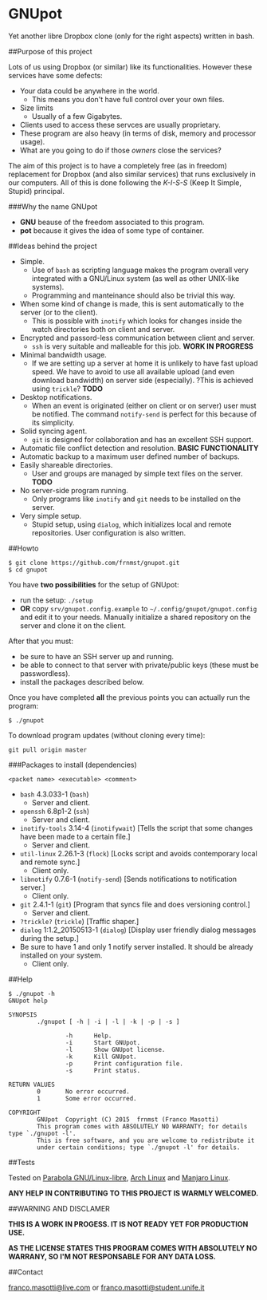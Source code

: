 GNUpot
======
Yet another libre Dropbox clone (only for the right aspects) written in bash. 

##Purpose of this project

Lots of us using Dropbox (or similar) like its functionalities. However 
these services have some defects:
- Your data could be anywhere in the world.
  - This means you don't have full control over your own files.
- Size limits
  - Usually of a few Gigabytes.
- Clients used to access these servces are usually proprietary.
- These program are also heavy (in terms of disk,  memory and processor usage).
- What are you going to do if those *owners* close the services?

The aim of this project is to have a completely free (as in freedom) 
replacement for Dropbox (and also similar services) that runs exclusively in 
our computers. All of this is done following the *K-I-S-S* (Keep It Simple, 
Stupid) principal.

###Why the name GNUpot

- **GNU** beause of the freedom associated to this program.
- **pot** because it gives the idea of some type of container.

##Ideas behind the project

- Simple.
  - Use of `bash` as scripting language makes the program overall very 
    integrated with a GNU/Linux system (as well as other UNIX-like systems). 
  - Programming and manteinance should also be trivial this way.
- When some kind of change is made, this is sent automatically to the server 
  (or to the client).
  - This is possible with `inotify` which looks for changes inside the watch 
    directories both on client and server.
- Encrypted and passord-less communication between client and server.
  - `ssh` is very suitable and malleable for this job. **WORK IN PROGRESS**
- Minimal bandwidth usage.
  - If we are setting up a server at home it is unlikely to have fast upload 
    speed. We have to avoid to use all available upload (and even download 
    bandwidth) on server side (especially). ?This is achieved using `trickle`?
    **TODO**
- Desktop notifications.
  - When an event is originated (either on client or on server) user must be 
    notified. The command `notify-send` is perfect for this because of its 
    simplicity.
- Solid syncing agent.
  - `git` is designed for collaboration and has an excellent SSH support. 
- Automatic file conflict detection and resolution. **BASIC FUNCTIONALITY**
- Automatic backup to a maximum user defined number of backups.
- Easily shareable directories.
  - User and groups are managed by simple text files on the server. **TODO**
- No server-side program running.
  - Only programs like `inotify` and `git` needs to be installed on the 
    server.
- Very simple setup.
  - Stupid setup, using `dialog`, which initializes local and remote repositories.
    User configuration is also written.

##Howto

```
$ git clone https://github.com/frnmst/gnupot.git
$ cd gnupot
```
You have **two possibilities** for the setup of GNUpot:
- run the setup: `./setup`
- **OR** copy `srv/gnupot.config.example` to `~/.config/gnupot/gnupot.config` 
  and edit it to your needs. Manually initialize a shared repository on the 
  server and clone it on the client.

After that you must:
- be sure to have an SSH server up and running.
- be able to connect to that server with private/public keys (these must be
  passwordless).
- install the packages described below.

Once you have completed **all** the previous points you can actually run the 
program:
```
$ ./gnupot
```
To download program updates (without cloning every time):
```
git pull origin master
```

###Packages to install (dependencies)

`<packet name> <executable> <comment>`

- `bash` 4.3.033-1 (`bash`)
  - Server and client.
- `openssh` 6.8p1-2 (`ssh`)
  - Server and client.
- `inotify-tools` 3.14-4 (`inotifywait`) [Tells the script that some changes 
  have been made to a certain file.]
  - Server and client.
- `util-linux` 2.26.1-3 (`flock`) [Locks script and avoids contemporary local 
  and remote sync.]
  - Client only.
- `libnotify` 0.7.6-1 (`notify-send`) [Sends notifications to notification 
  server.]
  - Client only.
- `git` 2.4.1-1 (`git`) [Program that syncs file and does versioning control.]
  - Server and client.
- `?trickle?` (`trickle`) [Traffic shaper.]
- `dialog` 1:1.2_20150513-1 (`dialog`) [Display user friendly dialog messages 
  during the setup.]
- Be sure to have 1 and only 1 notify server installed. It should be already 
  installed on your system.
  - Client only.

##Help

```
$ ./gnupot -h
GNUpot help

SYNOPSIS
        ./gnupot [ -h | -i | -l | -k | -p | -s ]

                -h      Help.
                -i      Start GNUpot.
                -l      Show GNUpot license.
                -k      Kill GNUpot.
                -p      Print configuration file.
                -s      Print status.

RETURN VALUES
        0       No error occurred.
        1       Some error occurred.

COPYRIGHT
        GNUpot  Copyright (C) 2015  frnmst (Franco Masotti)
        This program comes with ABSOLUTELY NO WARRANTY; for details type `./gnupot -l'.
        This is free software, and you are welcome to redistribute it 
        under certain conditions; type `./gnupot -l' for details.
```
  
##Tests

Tested on [Parabola GNU/Linux-libre](https://www.parabola.nu/), [Arch 
Linux](https://www.archlinux.org/) and [Manjaro 
Linux](https://manjaro.github.io/).

**ANY HELP IN CONTRIBUTING TO THIS PROJECT IS WARMLY WELCOMED.**

##WARNING AND DISCLAMER

**THIS IS A WORK IN PROGESS. IT IS NOT READY YET FOR PRODUCTION USE.**

**AS THE LICENSE STATES THIS PROGRAM COMES WITH ABSOLUTELY NO WARRANY, SO
  I'M NOT RESPONSABLE FOR ANY DATA LOSS.**

##Contact

franco.masotti@live.com or franco.masotti@student.unife.it
